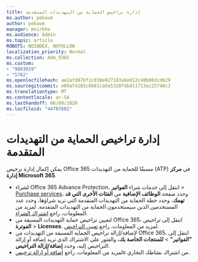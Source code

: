 ```yaml
---
title: إدارة تراخيص الحماية من التهديدات المتقدمة
ms.author: pebaum
author: pebaum
manager: mnirkhe
ms.audience: Admin
ms.topic: article
ROBOTS: NOINDEX, NOFOLLOW
localization_priority: Normal
ms.collection: Adm_O365
ms.custom:
- "9003019"
- "5782"
ms.openlocfilehash: ae2afd87bf1c838e027103a6e012c40b06dcd629
ms.sourcegitcommit: e09af4285c6b81ca0a5320fdb811713ac25748c3
ms.translationtype: MT
ms.contentlocale: ar-SA
ms.lasthandoff: 06/09/2020
ms.locfileid: "44707602"
---
```

# <a name="advanced-threat-protection-license-management"></a>إدارة تراخيص الحماية من التهديدات المتقدمة

يمكن إكمال إدارة ترخيص Office 365 مسبقًا للحماية من التهديدات (ATP) في **مركز إدارة Microsoft 365**.

- لشراء Office 365 Advance Protection، انتقل إلى خدمات شراء **الفواتير**  >  [Purchase services](https://go.microsoft.com/fwlink/p/?linkid=868433)، وحدد صفحة **الوظائف الإضافية** من **الفئات الأخرى التي قد تهمك**، وحدد خطة الحماية من التهديدات المتقدمة التي تريد شراؤها، وحدد عدد المستخدمين الذين سيستخدمون الحماية من التهديدات المتقدمة. لمزيد من المعلومات، راجع [اشتراك الشراء](https://docs.microsoft.com/microsoft-365/commerce/subscriptions/upgrade-to-different-plan).
- لتعيين تراخيص حماية التهديدات المسبقة من Office 365، انتقل إلى تراخيص **الفوترة**  >  **Licenses**. لمزيد من المعلومات، راجع [تعيين التراخيص](https://docs.microsoft.com/microsoft-365/admin/manage/assign-licenses-to-users).  
- لإضافة/إزالة تراخيص الحماية المسبقة من التهديدات من Office 365، انتقل إلى **"الفواتير"**  >  **للمنتجات الخاصة بك،** والعثور على الاشتراك الذي تريد إضافة أو إزالة التراخيص إليه، وحدد **إضافة/إزالة التراخيص**.  
- لمزيد من المعلومات، راجع [إضافة أو إزالة ترخيص](https://docs.microsoft.com/microsoft-365/commerce/licenses/buy-licenses?view=o365-worldwide#add-or-remove-licenses-for-your-business-subscription)s من اشتراك نشاطك التجاري.

